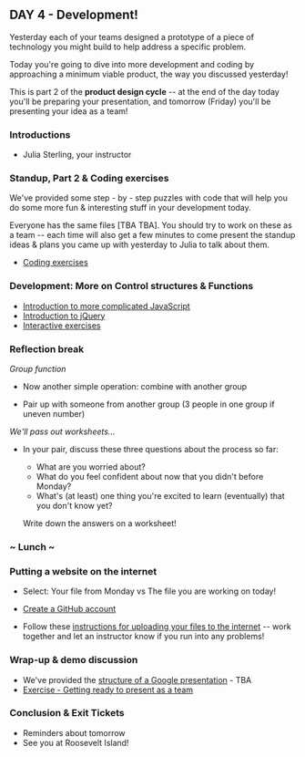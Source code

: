 ## DAY 4 - Development!

Yesterday each of your teams designed a prototype of a piece of technology you might build to help address a specific problem.

Today you're going to dive into more development and coding by approaching a minimum viable product, the way you discussed yesterday!

This is part 2 of the **product design cycle** -- at the end of the day today you'll be preparing your presentation, and tomorrow (Friday) you'll be presenting your idea as a team!

### Introductions

* Julia Sterling, your instructor

### Standup, Part 2 & Coding exercises

We've provided some step - by - step puzzles with code that will help you do some more fun & interesting stuff in your development today.

Everyone has the same files [TBA TBA]. You should try to work on these as a team -- each time will also get a few minutes to come present the standup ideas & plans you came up with yesterday to Julia to talk about them.

* [Coding exercises](day_4_exercise_1.md)

### Development: More on Control structures & Functions

* [Introduction to more complicated JavaScript](day_4_exercise_2.md)
* [Introduction to jQuery](day_4_exercise_3.md)
* [Interactive exercises](day_4_exercise_4.md)

### Reflection break

*Group function*

* Now another simple operation: combine with another group

* Pair up with someone from another group (3 people in one group if uneven number)

*We'll pass out worksheets...*

* In your pair, discuss these three questions about the process so far:

  * What are you worried about?
  * What do you feel confident about now that you didn't before Monday?
  * What's (at least) one thing you're excited to learn (eventually) that you don't know yet?

  Write down the answers on a worksheet!


### ~ Lunch ~

### Putting a website on the internet

* Select: Your file from Monday vs The file you are working on today!

* [Create a GitHub account](github_account_instructions.md)

* Follow these [instructions for uploading your files to the internet](instructions.md) -- work together and let an instructor know if you run into any problems!

### Wrap-up & demo discussion

* We've provided the [structure of a Google presentation](google_presentation.md) - TBA
* [Exercise - Getting ready to present as a team](day_4_presentation_prep.md)

### Conclusion & Exit Tickets

* Reminders about tomorrow
* See you at Roosevelt Island!

